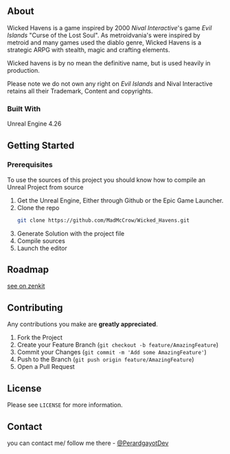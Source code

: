 ## About

Wicked Havens is a game inspired by 2000 _Nival Interactive_'s game _Evil Islands_ "Curse of the Lost Soul". As metroidvania's were inspired by metroid and many games used the diablo genre, Wicked Havens is a strategic ARPG with stealth, magic and crafting elements.

Wicked havens is by no mean the definitive name, but is used heavily in production.

Please note we do not own any right on _Evil Islands_ and Nival Interactive retains all their Trademark, Content and copyrights. 

### Built With

Unreal Engine 4.26

## Getting Started

### Prerequisites

To use the sources of this project you should know how to compile an Unreal Project from source
1. Get the Unreal Engine, Either through Github or the Epic Game Launcher.
2. Clone the repo
   ```sh
   git clone https://github.com/MadMcCrow/Wicked_Havens.git
   ```
3. Generate Solution with the project file
4. Compile sources
5. Launch the editor

## Roadmap

[see on zenkit](https://public.zenkit.com/c/B1-ZzXI4m/whvs?v=SkMmbMQLNQ&hide=filters,views,workspaceLists)

## Contributing

Any contributions you make are **greatly appreciated**.

1. Fork the Project
2. Create your Feature Branch (`git checkout -b feature/AmazingFeature`)
3. Commit your Changes (`git commit -m 'Add some AmazingFeature'`)
4. Push to the Branch (`git push origin feature/AmazingFeature`)
5. Open a Pull Request

## License

Please see `LICENSE` for more information.

## Contact

you can contact me/ follow me there - [@PerardgayotDev](https://twitter.com/PerardgayotDev)

